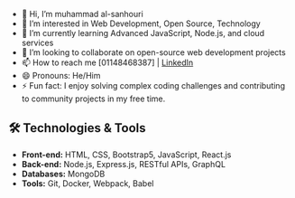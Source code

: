 - 👋 Hi, I’m muhammad al-sanhouri
- 👀 I’m interested in Web Development, Open Source, Technology
- 🌱 I’m currently learning Advanced JavaScript, Node.js, and cloud services
- 💞️ I’m looking to collaborate on open-source web development projects
- 📫 How to reach me  [01148468387] | [LinkedIn](www.linkedin.com/in/muhammad-alsanhouri)
- 😄 Pronouns: He/Him
- ⚡ Fun fact:  I enjoy solving complex coding challenges and contributing to community projects in my free time.

## 🛠️ Technologies & Tools

- **Front-end:** HTML, CSS, Bootstrap5, JavaScript, React.js
- **Back-end:** Node.js, Express.js, RESTful APIs, GraphQL
- **Databases:** MongoDB
- **Tools:** Git, Docker, Webpack, Babel

<!---
alsanhouri/alsanhouri is a ✨ special ✨ repository because its `README.md` (this file) appears on your GitHub profile.
You can click the Preview link to take a look at your changes.
--->
